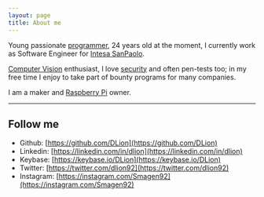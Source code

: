 ```yaml
---
layout: page
title: About me
---
```


Young passionate [programmer](/category/programming), 24 years old at the moment, I currently work as Software Engineer for [Intesa SanPaolo](https://www.intesasanpaolo.com/).

[Computer Vision](/category/opencv) enthusiast, I love [security](/category/security) and often pen-tests too; in my free time I enjoy to take part of bounty programs for many companies.

I am a maker and [Raspberry Pi](/category/raspberrypi) owner.


---

## Follow me

* Github: [https://github.com/DLion](https://github.com/DLion)
* Linkedin: [https://linkedin.com/in/dlion](https://linkedin.com/in/dlion)
* Keybase: [https://keybase.io/DLion](https://keybase.io/DLion)
* Twitter: [https://twitter.com/dlion92](https://twitter.com/dlion92)
* Instagram: [https://instagram.com/Smagen92](https://instagram.com/Smagen92)
